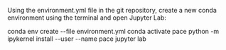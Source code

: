 Using the environment.yml file in the git repository, create a new conda environment using the terminal and open Jupyter Lab:

conda env create --file environment.yml
conda activate pace
python -m ipykernel install --user --name pace
jupyter lab
